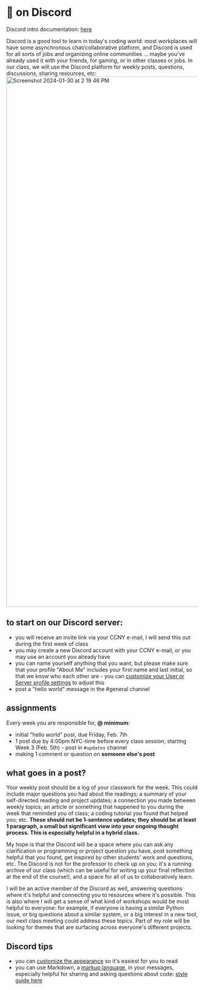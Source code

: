 # 👾 on Discord

Discord intro documentation: [here](https://support.discord.com/hc/en-us/articles/360045138571-Beginner-s-Guide-to-Discord)

Discord is a good tool to learn in today's coding world: most workplaces will have some asynchronous chat/collaborative platform, and Discord is used for all sorts of jobs and organizing online communities ... maybe you've already used it with your friends, for gaming, or in other classes or jobs. In our class, we will use the Discord platform for weekly posts, questions, discussions, sharing resources, etc: 
<img width="1396" alt="Screenshot 2024-01-30 at 2 19 46 PM" src="https://github.com/mab253/bigdata_spring24/assets/17707843/8e7e180b-b3fa-4206-8208-f6571bdab997">

## to start on our Discord server:
  - you will receive an invite link via your CCNY e-mail, I will send this out during the first week of class
  - you may create a new Discord account with your CCNY e-mail, or you may use an account you already have
  - you can name yourself anything that you want, but please make sure that your profile "About Me" includes your first name and last initial, so that we know who each other are - you can [customize your User or Server profile settings](https://support.discord.com/hc/en-us/articles/4409388345495-Server-Profiles#h_01FGCPP3V7BS1QVCQQZ2YC0RXB) to adjust this
  - post a "hello world" message in the #general channel

## assignments 

Every week you are responsible for, **@ minimum**:
- initial "hello world" post, due Friday, Feb. 7th
- 1 post due by 4:00pm NYC-time before every class session, starting Week 3 (Feb. 5th) - post in `#updates` channel
- making 1 comment or question on **someone else's post**

## what goes in a post?

Your weekly post should be a log of your classwork for the week. This could include major questions you had about the readings; a summary of your self-directed reading and project updates; a connection you made between weekly topics; an article or something that happened to you during the week that reminded you of class; a coding tutorial you found that helped you; etc. **These should not be 1-sentence updates; they should be at least 1 paragraph, a small but significant view into your ongoing thought process. This is especially helpful in a hybrid class.**

My hope is that the Discord will be a space where you can ask any clarification or programming or project question you have, post something helpful that you found, get inspired by other students' work and questions, etc. The Discord is not for the professor to check up on you; it's a running archive of our class (which can be useful for writing up your final reflection at the end of the course!), and a space for all of us to collaboratively learn.

I will be an active member of the Discord as well, answering questions where it's helpful and connecting you to resources where it's possible. This is also where I will get a sense of what kind of workshops would be most helpful to everyone: for example, if everyone is having a similar Python issue, or big questions about a similar system, or a big interest in a new tool, our next class meeting could address these topics. Part of my role will be looking for themes that are surfacing across everyone's different projects.

## Discord tips
  - you can [customize the appearance](https://support.discord.com/hc/en-us/articles/207260127-How-can-I-change-Discord-s-appearance-theme-) so it's easiest for you to read
  - you can use Markdown, a [markup language](https://www.markdownguide.org/getting-started/), in your messages, especially helpful for sharing and asking questions about code: [style guide here](https://support.discord.com/hc/en-us/articles/210298617-Markdown-Text-101-Chat-Formatting-Bold-Italic-Underline-)

